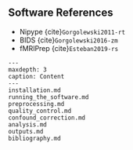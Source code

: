```{include} ../README.md
```

## Software References
- Nipype {cite}`Gorgolewski2011-rt`
- BIDS {cite}`Gorgolewski2016-zm`
- fMRIPrep {cite}`Esteban2019-rs`

```{toctree}
---
maxdepth: 3
caption: Content
---
installation.md
running_the_software.md
preprocessing.md
quality_control.md
confound_correction.md
analysis.md
outputs.md
bibliography.md
